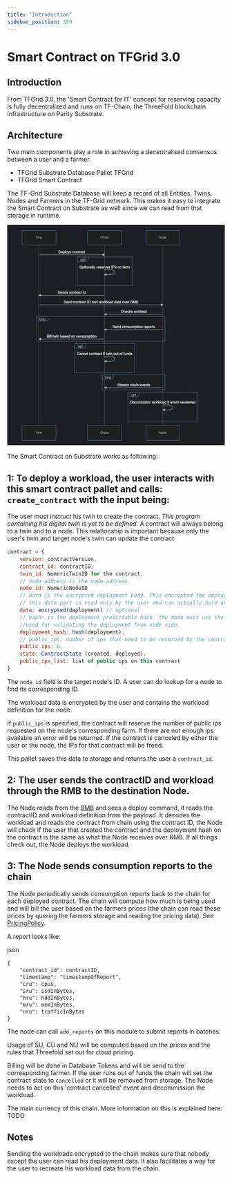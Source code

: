 ```yaml
---
title: "Introduction"
sidebar_position: 359
---
```


<h1> Smart Contract on TFGrid 3.0 </h1>



## Introduction

From TFGrid 3.0, the 'Smart Contract for IT' concept for reserving capacity is fully decentralized and runs on TF-Chain, the ThreeFold blockchain infrastructure on Parity Substrate. 

## Architecture

Two main components play a role in achieving a decentralised consensus between a user and a farmer.

- TFGrid Substrate Database Pallet TFGrid
- TFGrid Smart Contract

The TF-Grid Substrate Database will keep a record of all Entities, Twins, Nodes and Farmers in the TF-Grid network. This makes it easy to integrate the Smart Contract on Substrate as well since we can read from that storage in runtime.

![](./img/smartcontract3_flow.jpg)

The Smart Contract on Substrate works as following:

## 1: To deploy a workload, the user interacts with this smart contract pallet and calls: `create_contract` with the input being:

The user must instruct his twin to create the contract. *This program containing his digital twin is yet to be defined.* A contract will always belong to a twin and to a node. This relationship is important because only the user's twin and target node's twin can update the contract.

```js
contract = {
    version: contractVersion,
    contract_id: contractID,
    twin_id: NumericTwinID for the contract,
    // node_address is the node address.
    node_id: NumericNodeID
    // data is the encrypted deployment body. This encrypted the deployment with the **USER** public key. So only the user can read this data later on (or any other key that he keeps safe).
    // this data part is read only by the user and can actually hold any information to help him reconstruct his deployment or can be left empty.
    data: encrypted(deployment) // optional
    // hash: is the deployment predictable hash. the node must use the same method to calculate the challenge (bytes) to compute this same hash.
    //used for validating the deployment from node side.
    deployment_hash: hash(deployment),
    // public_ips: number of ips that need to be reserved by the contract and used by the deployment
    public_ips: 0,
    state: ContractState (created, deployed),
    public_ips_list: list of public ips on this contract
}
```

The `node_id` field is the target node's ID. A user can do lookup for a node to find its corresponding ID.

The workload data is encrypted by the user and contains the workload definition for the node.

If `public_ips` is specified, the contract will reserve the number of public ips requested on the node's corresponding farm. If there are not enough ips available an error will be returned. If the contract is canceled by either the user or the node, the IPs for that contract will be freed.

This pallet saves this data to storage and returns the user a `contract_id`.

## 2: The user sends the contractID and workload through the RMB to the destination Node.

The Node reads from the [RMB](https://github.com/threefoldtech/rmb) and sees a deploy command, it reads the contractID and workload definition from the payload.
It decodes the workload and reads the contract from chain using the contract ID, the Node will check if the user that created the contract and the deployment hash on the contract is the same as what the Node receives over RMB. If all things check out, the Node deploys the workload.

## 3: The Node sends consumption reports to the chain

The Node periodically sends consumption reports back to the chain for each deployed contract. The chain will compute how much is being used and will bill the user based on the farmers prices (the chain can read these prices by quering the farmers storage and reading the pricing data). See [PricingPolicy](https://github.com/threefoldtech/substrate-pallets/blob/03a5823ce79200709d525ec182036b47a60952ef/pallet-tfgrid/src/types.rs#L120).

A report looks like:

json
```
{
	"contract_id": contractID,
    "timestamp": "timestampOfReport",
	"cru": cpus,
	"sru": ssdInBytes,
	"hru": hddInBytes,
	"mru": memInBytes,
	"nru": trafficInBytes
}
```

The node can call `add_reports` on this module to submit reports in batches.

Usage of SU, CU and NU will be computed based on the prices and the rules that Threefold set out for cloud pricing.

Billing will be done in Database Tokens and will be send to the corresponding farmer. If the user runs out of funds the chain will set the contract state to `cancelled` or it will be removed from storage. The Node needs to act on this 'contract cancelled' event and decommission the workload.

The main currency of this chain. More information on this is explained here: TODO

## Notes

Sending the workloads encrypted to the chain makes sure that nobody except the user can read his deployment data. It also facilitates a way for the user to recreate his workload data from the chain.